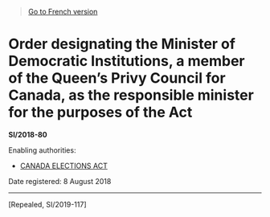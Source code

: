 > [Go to French version](/fr/Règlements/Textes%20réglementaires/2018/80.md)

# Order designating the Minister of Democratic Institutions, a member of the Queen’s Privy Council for Canada, as the responsible minister for the purposes of the Act

**SI/2018-80**

Enabling authorities: 
- [CANADA ELECTIONS ACT](/en/Acts/Statutes%20of%20Canada/2000/c.%209.md)

Date registered: 8 August 2018

----------


[Repealed, SI/2019-117]

